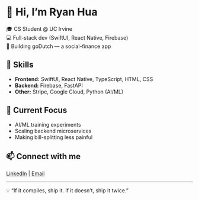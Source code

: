 # 👋 Hi, I’m Ryan Hua  

🎓 CS Student @ UC Irvine  
💻 Full-stack dev (SwiftUI, React Native, Firebase)  
🚀 Building goDutch — a social-finance app  

## 🔧 Skills  
- **Frontend:** SwiftUI, React Native, TypeScript, HTML, CSS  
- **Backend:** Firebase, FastAPI  
- **Other:** Stripe, Google Cloud, Python (AI/ML)  

## 🌱 Current Focus  
- AI/ML training experiments  
- Scaling backend microservices  
- Making bill-splitting less painful  

## 📫 Connect with me  
[LinkedIn]([https://www.linkedin.com/](https://www.linkedin.com/in/ryanhua68/)) | [Email](mailto:ryanhua@email.com)  

---
💡 “If it compiles, ship it. If it doesn’t, ship it twice.”
